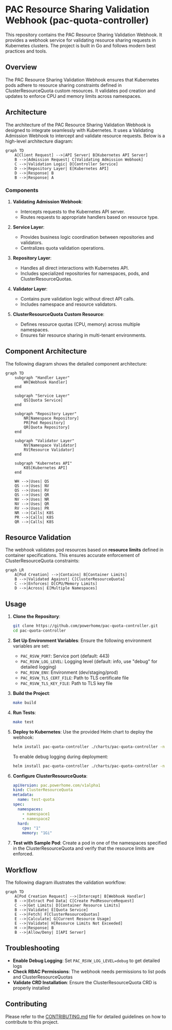 # PAC Resource Sharing Validation Webhook (pac-quota-controller)

This repository contains the PAC Resource Sharing Validation Webhook. It provides a webhook service for validating resource sharing requests in Kubernetes clusters. The project is built in Go and follows modern best practices and tools.

## Overview

The PAC Resource Sharing Validation Webhook ensures that Kubernetes pods adhere to resource sharing constraints defined in ClusterResourceQuota custom resources. It validates pod creation and updates to enforce CPU and memory limits across namespaces.

## Architecture

The architecture of the PAC Resource Sharing Validation Webhook is designed to integrate seamlessly with Kubernetes. It uses a Validating Admission Webhook to intercept and validate resource requests. Below is a high-level architecture diagram:

```mermaid
graph TD
    A[Client Request] -->|API Server| B[Kubernetes API Server]
    B -->|Admission Request| C[Validating Admission Webhook]
    C -->|Validation Logic| D[Controller Service]
    D -->|Repository Layer| E[Kubernetes API]
    D -->|Response| B
    B -->|Response| A
```

### Components

1. **Validating Admission Webhook**:
   - Intercepts requests to the Kubernetes API server.
   - Routes requests to appropriate handlers based on resource type.

2. **Service Layer**:
   - Provides business logic coordination between repositories and validators.
   - Centralizes quota validation operations.

3. **Repository Layer**:
   - Handles all direct interactions with Kubernetes API.
   - Includes specialized repositories for namespaces, pods, and ClusterResourceQuotas.

4. **Validator Layer**:
   - Contains pure validation logic without direct API calls.
   - Includes namespace and resource validators.

5. **ClusterResourceQuota Custom Resource**:
   - Defines resource quotas (CPU, memory) across multiple namespaces.
   - Ensures fair resource sharing in multi-tenant environments.

## Component Architecture

The following diagram shows the detailed component architecture:

```mermaid
graph TD
    subgraph "Handler Layer"
        WH[Webhook Handler]
    end

    subgraph "Service Layer"
        QS[Quota Service]
    end

    subgraph "Repository Layer"
        NR[Namespace Repository]
        PR[Pod Repository]
        QR[Quota Repository]
    end

    subgraph "Validator Layer"
        NV[Namespace Validator]
        RV[Resource Validator]
    end

    subgraph "Kubernetes API"
        K8S[Kubernetes API]
    end

    WH -->|Uses| QS
    QS -->|Uses| NV
    QS -->|Uses| RV
    QS -->|Uses| QR
    NV -->|Uses| NR
    NV -->|Uses| QR
    RV -->|Uses| PR
    NR -->|Calls| K8S
    PR -->|Calls| K8S
    QR -->|Calls| K8S
```

## Resource Validation

The webhook validates pod resources based on **resource limits** defined in container specifications. This ensures accurate enforcement of ClusterResourceQuota constraints:

```mermaid
graph LR
    A[Pod Creation] -->|Contains| B[Container Limits]
    B -->|Validated Against| C[ClusterResourceQuota]
    C -->|Enforces| D[CPU/Memory Limits]
    D -->|Across| E[Multiple Namespaces]
```

## Usage

1. **Clone the Repository**:

   ```bash
   git clone https://github.com/powerhome/pac-quota-controller.git
   cd pac-quota-controller
   ```

2. **Set Up Environment Variables**:
   Ensure the following environment variables are set:
   - `PAC_RSVW_PORT`: Service port (default: 443)
   - `PAC_RSVW_LOG_LEVEL`: Logging level (default: info, use "debug" for detailed logging)
   - `PAC_RSVW_ENV`: Environment (dev/staging/prod)
   - `PAC_RSVW_TLS_CERT_FILE`: Path to TLS certificate file
   - `PAC_RSVW_TLS_KEY_FILE`: Path to TLS key file

3. **Build the Project**:

   ```bash
   make build
   ```

4. **Run Tests**:

   ```bash
   make test
   ```

5. **Deploy to Kubernetes**:
   Use the provided Helm chart to deploy the webhook:

   ```bash
   helm install pac-quota-controller ./charts/pac-quota-controller -n pac-system
   ```

   To enable debug logging during deployment:

   ```bash
   helm install pac-quota-controller ./charts/pac-quota-controller -n pac-system --set env.PAC_RSVW_LOG_LEVEL=debug
   ```

6. **Configure ClusterResourceQuota**:

   ```yaml
   apiVersion: pac.powerhome.com/v1alpha1
   kind: ClusterResourceQuota
   metadata:
     name: test-quota
   spec:
     namespaces:
       - namespace1
       - namespace2
     hard:
       cpu: "1"
       memory: "1Gi"
   ```

7. **Test with Sample Pod**:
   Create a pod in one of the namespaces specified in the ClusterResourceQuota and verify that the resource limits are enforced.

## Workflow

The following diagram illustrates the validation workflow:

```mermaid
graph TD
    A[Pod Creation Request] -->|Intercept| B[Webhook Handler]
    B -->|Extract Pod Data| C[Create PodResourceRequest]
    C -->|Get Limits| D[Container Resource Limits]
    B -->|Validate| E[Quota Service]
    E -->|Fetch| F[ClusterResourceQuotas]
    E -->|Calculate| G[Current Resource Usage]
    E -->|Validate| H[Resource Limits Not Exceeded]
    H -->|Response| B
    B -->|Allow/Deny| I[API Server]
```

## Troubleshooting

- **Enable Debug Logging**: Set `PAC_RSVW_LOG_LEVEL=debug` to get detailed logs
- **Check RBAC Permissions**: The webhook needs permissions to list pods and ClusterResourceQuotas
- **Validate CRD Installation**: Ensure the ClusterResourceQuota CRD is properly installed

## Contributing

Please refer to the [CONTRIBUTING.md](CONTRIBUTING.md) file for detailed guidelines on how to contribute to this project.
